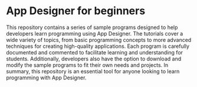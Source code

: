 # App Designer for beginners

This repository contains a series of sample programs designed to help developers learn programming using App Designer.
The tutorials cover a wide variety of topics, from basic programming concepts to more advanced techniques for creating high-quality applications. 
Each program is carefully documented and commented to facilitate learning and understanding for students. 
Additionally, developers also have the option to download and modify the sample programs to fit their own needs and projects. 
In summary, this repository is an essential tool for anyone looking to learn programming with App Designer.
